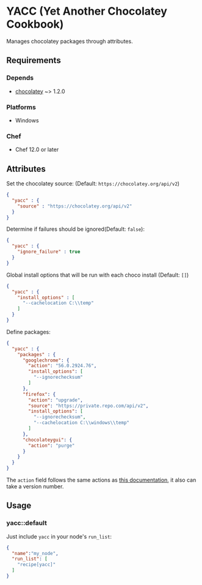# YACC (Yet Another Chocolatey Cookbook)

Manages chocolatey packages through attributes.

## Requirements

### Depends

- [chocolatey](https://supermarket.chef.io/cookbooks/chocolatey) ~> 1.2.0

### Platforms

- Windows

### Chef

- Chef 12.0 or later

## Attributes

Set the chocolatey source: (Default: `https://chocolatey.org/api/v2`)

```json
{
  "yacc" : {
    "source" : "https://chocolatey.org/api/v2"
  }
}
```


Determine if failures should be ignored(Default: `false`):

```json
{
  "yacc" : {
    "ignore_failure" : true
  }
}
```

Global install options that will be run with each choco install (Default: `[]`)

```json
{
  "yacc" : {
    "install_options" : [
      "--cachelocation C:\\temp"
    ]
  }
}
```

Define packages:

```json
{
  "yacc" : {
    "packages" : {
      "googlechrome": {
        "action": "56.0.2924.76",
        "install_options": [
          "--ignorechecksum"
        ]
      },
      "firefox": {
        "action": "upgrade",
        "source": "https://private.repo.com/api/v2",
        "install_options": [
          "--ignorechecksum",
          "--cachelocation C:\\windows\\temp"
        ]
      },
      "chocolateygui": {
        "action": "purge"
      }
    }
  }
}
```

The `action` field follows the same actions as [this documentation](https://docs.chef.io/resource_chocolatey_package.html), it also can take a version number.

## Usage

### yacc::default

Just include `yacc` in your node's `run_list`:

```json
{
  "name":"my_node",
  "run_list": [
    "recipe[yacc]"
  ]
}
```

